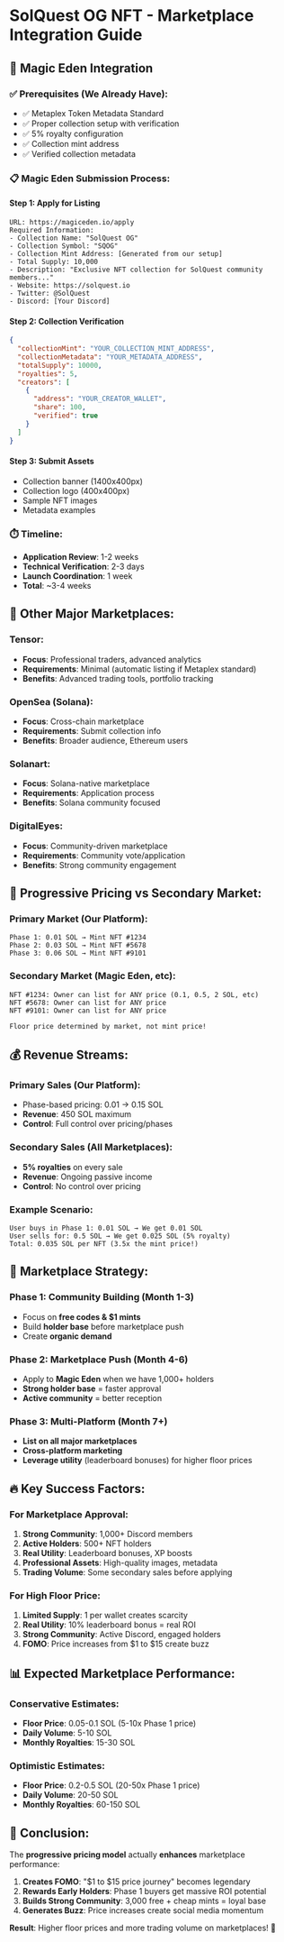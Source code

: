 # SolQuest OG NFT - Marketplace Integration Guide

## 🏪 **Magic Eden Integration**

### **✅ Prerequisites (We Already Have):**
- ✅ Metaplex Token Metadata Standard
- ✅ Proper collection setup with verification  
- ✅ 5% royalty configuration
- ✅ Collection mint address
- ✅ Verified collection metadata

### **📋 Magic Eden Submission Process:**

#### **Step 1: Apply for Listing**
```
URL: https://magiceden.io/apply
Required Information:
- Collection Name: "SolQuest OG"
- Collection Symbol: "SQOG" 
- Collection Mint Address: [Generated from our setup]
- Total Supply: 10,000
- Description: "Exclusive NFT collection for SolQuest community members..."
- Website: https://solquest.io
- Twitter: @SolQuest  
- Discord: [Your Discord]
```

#### **Step 2: Collection Verification**
```json
{
  "collectionMint": "YOUR_COLLECTION_MINT_ADDRESS",
  "collectionMetadata": "YOUR_METADATA_ADDRESS", 
  "totalSupply": 10000,
  "royalties": 5,
  "creators": [
    {
      "address": "YOUR_CREATOR_WALLET",
      "share": 100,
      "verified": true
    }
  ]
}
```

#### **Step 3: Submit Assets**
- Collection banner (1400x400px)
- Collection logo (400x400px)  
- Sample NFT images
- Metadata examples

### **⏱️ Timeline:**
- **Application Review**: 1-2 weeks
- **Technical Verification**: 2-3 days
- **Launch Coordination**: 1 week
- **Total**: ~3-4 weeks

## 🎯 **Other Major Marketplaces:**

### **Tensor:**
- **Focus**: Professional traders, advanced analytics
- **Requirements**: Minimal (automatic listing if Metaplex standard)
- **Benefits**: Advanced trading tools, portfolio tracking

### **OpenSea (Solana):**
- **Focus**: Cross-chain marketplace
- **Requirements**: Submit collection info
- **Benefits**: Broader audience, Ethereum users

### **Solanart:**
- **Focus**: Solana-native marketplace
- **Requirements**: Application process
- **Benefits**: Solana community focused

### **DigitalEyes:**
- **Focus**: Community-driven marketplace
- **Requirements**: Community vote/application
- **Benefits**: Strong community engagement

## 🚀 **Progressive Pricing vs Secondary Market:**

### **Primary Market (Our Platform):**
```
Phase 1: 0.01 SOL → Mint NFT #1234
Phase 2: 0.03 SOL → Mint NFT #5678  
Phase 3: 0.06 SOL → Mint NFT #9101
```

### **Secondary Market (Magic Eden, etc):**
```
NFT #1234: Owner can list for ANY price (0.1, 0.5, 2 SOL, etc)
NFT #5678: Owner can list for ANY price  
NFT #9101: Owner can list for ANY price

Floor price determined by market, not mint price!
```

## 💰 **Revenue Streams:**

### **Primary Sales (Our Platform):**
- Phase-based pricing: 0.01 → 0.15 SOL
- **Revenue**: 450 SOL maximum
- **Control**: Full control over pricing/phases

### **Secondary Sales (All Marketplaces):**
- **5% royalties** on every sale
- **Revenue**: Ongoing passive income  
- **Control**: No control over pricing

### **Example Scenario:**
```
User buys in Phase 1: 0.01 SOL → We get 0.01 SOL
User sells for: 0.5 SOL → We get 0.025 SOL (5% royalty)
Total: 0.035 SOL per NFT (3.5x the mint price!)
```

## 🎯 **Marketplace Strategy:**

### **Phase 1: Community Building (Month 1-3)**
- Focus on **free codes & $1 mints**
- Build **holder base** before marketplace push
- Create **organic demand**

### **Phase 2: Marketplace Push (Month 4-6)**
- Apply to **Magic Eden** when we have 1,000+ holders
- **Strong holder base** = faster approval
- **Active community** = better reception

### **Phase 3: Multi-Platform (Month 7+)**
- **List on all major marketplaces**
- **Cross-platform marketing**
- **Leverage utility** (leaderboard bonuses) for higher floor prices

## 🔥 **Key Success Factors:**

### **For Marketplace Approval:**
1. **Strong Community**: 1,000+ Discord members
2. **Active Holders**: 500+ NFT holders  
3. **Real Utility**: Leaderboard bonuses, XP boosts
4. **Professional Assets**: High-quality images, metadata
5. **Trading Volume**: Some secondary sales before applying

### **For High Floor Price:**
1. **Limited Supply**: 1 per wallet creates scarcity
2. **Real Utility**: 10% leaderboard bonus = real ROI
3. **Strong Community**: Active Discord, engaged holders
4. **FOMO**: Price increases from $1 to $15 create buzz

## 📊 **Expected Marketplace Performance:**

### **Conservative Estimates:**
- **Floor Price**: 0.05-0.1 SOL (5-10x Phase 1 price)
- **Daily Volume**: 5-10 SOL
- **Monthly Royalties**: 15-30 SOL

### **Optimistic Estimates:**
- **Floor Price**: 0.2-0.5 SOL (20-50x Phase 1 price)  
- **Daily Volume**: 20-50 SOL
- **Monthly Royalties**: 60-150 SOL

## 🎯 **Conclusion:**

The **progressive pricing model** actually **enhances** marketplace performance:

1. **Creates FOMO**: "$1 to $15 price journey" becomes legendary
2. **Rewards Early Holders**: Phase 1 buyers get massive ROI potential  
3. **Builds Strong Community**: 3,000 free + cheap mints = loyal base
4. **Generates Buzz**: Price increases create social media momentum

**Result**: Higher floor prices and more trading volume on marketplaces! 🚀 